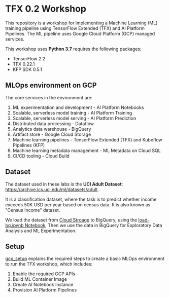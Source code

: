 # TFX 0.2 Workshop

This repository is a workshop for implementing a Machine Learning (ML) training pipeline using TensorFlow Extended (TFX)
and AI Platform Pipelines. The ML pipeline uses Google Cloud Platform (GCP) managed services.

This workshop uses **Python 3.7** requires the following packages:

* TensorFlow 2.2
* TFX  0.22.1
* KFP SDK 0.5.1

## MLOps environment on GCP

The core services in the environment are:

1. ML experimentation and development - AI Platform Notebooks
2. Scalable, serverless model training - AI Platform Training
3. Scalable, serverless model serving - AI Platform Prediction
4. Distributed data processing - Dataflow
5. Analytics data warehouse - BigQuery
6. Artifact store - Google Cloud Storage
7. Machine learning pipelines - TensorFlow Extended (TFX) and Kubeflow Pipelines (KFP)
8. Machine learning metadata management - ML Metadata on Cloud SQL
9. CI/CD tooling - Cloud Build

## Dataset

The dataset used in these labs is the **UCI Adult Dataset**: https://archive.ics.uci.edu/ml/datasets/adult.

It is a classification dataset, where the task is to predict whether income exceeds 50K USD per year based on census data. 
It is also known as "Census Income" dataset.

We load the dataset from [Cloud Stroage](gs://cloud-samples-data/ml-engine/census/data) to BigQuery, 
using the [load-bq.ipynb Notebook](gcp_setup/load-bq.ipynb),
Then we use the data in BigQuery for Exploratory Data Analysis and ML Experimentation.

## Setup


[gcp_setup](gcp_setup/README.md) explains the required steps to create a basic MLOps environment
to run the TFX workshop, which includes:

1. Enable the required GCP APIs
2. Build ML Container Image
3. Create AI Notebook Instance
4. Provision AI Platform Pipelines






